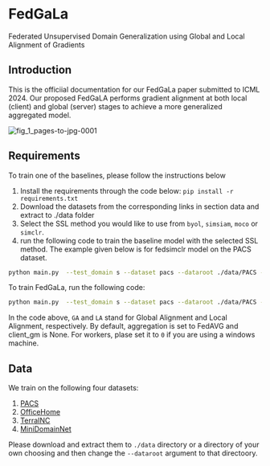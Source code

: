 # FedGaLa
Federated Unsupervised Domain Generalization using Global and Local
Alignment of Gradients

## Introduction
This is the officiial documentation for our FedGaLa paper submitted to ICML 2024. 
Our proposed FedGaLA performs gradient alignment at both local (client) and global (server) stages to achieve a more generalized aggregated model.

![fig_1_pages-to-jpg-0001](https://github.com/MahdiyarMM/Fed_DG/assets/44018277/2ca2a417-e3f6-4566-8e0e-c9af6e112c80)


## Requirements
To train one of the baselines, please follow the instructions below

1) Install the requirements through the code below:
   `pip install -r requirements.txt`
2) Download the datasets from the corresponding links in section data and extract to ./data folder
3) Select the SSL method you would like to use from `byol`, `simsiam`, `moco` or `simclr`.
4) run the following code to train the baseline model with the selected SSL method. The example given below is for fedsimclr model on the PACS dataset.



```bash
python main.py  --test_domain s --dataset pacs --dataroot ./data/PACS --labeled_ratio 0.1 --communication_rounds 100 --client_epoch 7 --backbone resnet18 --aggregation FedAVG --SSL simclr --labeled_ratio 0.3 --workers 2
```

 
To train FedGaLa, run the following code:
```bash
python main.py  --test_domain s --dataset pacs --dataroot ./data/PACS --labeled_ratio 0.1 --communication_rounds 100 --client_epoch 7 --backbone resnet18 --aggregation GA --SSL simclr --labeled_ratio 0.3  --client_gm LA --local_threshold 0.0 --gamma 0.00 --workers 2
```
In the code above, `GA` and `LA` stand for Global Alignment and Local Alignment, respectively. By default, aggregation is set to FedAVG and client_gm is None. For workers, plase set it to `0` if you are using a windows machine.

## Data
We train on the following four datasets:
1) [PACS](https://drive.google.com/file/d/13XXgVqJ2cVGGcL3afh3sbDQ6FV-O-oDw/view?usp=sharing)
2) [OfficeHome](https://drive.google.com/file/d/1eeafkGeLjxh4hduAcnyjT0Gr3FA7sxoj/view?usp=sharing)
3) [TerraINC](https://drive.google.com/file/d/1OQbbya0fDwwa-UyQe2VZG5_lgOyTdNe8/view?usp=sharing)
4) [MiniDomainNet](https://drive.google.com/file/d/1KMPXiRXh5SUTcQSWYmnRBQuD4MRGFSDX/view?usp=sharing)

Please download and extract them to `./data` directory or a directory of your own choosing and then change the `--dataroot` argument to that directoory.



